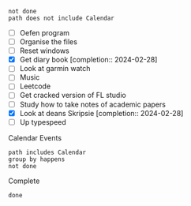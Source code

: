 ```tasks
not done
path does not include Calendar

```

- [ ] Oefen program
- [ ] Organise the files
- [ ] Reset windows
- [x] Get diary book  [completion:: 2024-02-28]
- [ ] Look at garmin watch
- [ ] Music
- [ ] Leetcode
- [ ] Get cracked version of FL studio
- [ ] Study how to take notes of academic papers
- [x] Look at deans Skripsie  [completion:: 2024-02-28]
- [ ] Up typespeed

Calendar Events
```tasks
path includes Calendar
group by happens
not done
```




Complete
```tasks
done
```
